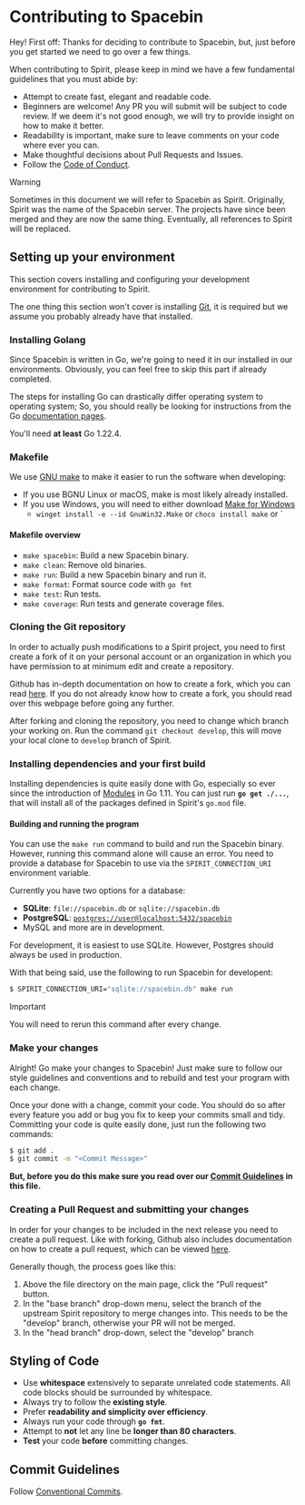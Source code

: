 # Contributing to Spacebin

Hey! First off: Thanks for deciding to contribute to Spacebin, but, just before you get started we need to go over a few things.

When contributing to Spirit, please keep in mind we have a few fundamental guidelines that you must abide by:

* Attempt to create fast, elegant and readable code.
 * Beginners are welcome! Any PR you will submit will be subject to code review. If we deem it's not good enough, we will try to provide insight on how to make it better.
 * Readability is important, make sure to leave comments on your code where ever you can.
* Make thoughtful decisions about Pull Requests and Issues.
* Follow the [Code of Conduct](code_of_conduct.md).

> [!WARNING]
> Sometimes in this document we will refer to Spacebin as Spirit. Originally, Spirit was the name of the Spacebin server. The projects have since been merged and they are now the same thing. Eventually, all references to Spirit will be replaced.

## Setting up your environment

This section covers installing and configuring your development environment for contributing to Spirit.

The one thing this section won't cover is installing [Git](https://git-scm.org), it is required but we assume you probably already have that installed.

### Installing Golang

Since Spacebin is written in Go, we're going to need it in our installed in our environments. Obviously, you can feel free to skip this part if already completed.

The steps for installing Go can drastically differ operating system to operating system; So, you should really be looking for instructions from the Go [documentation pages](https://golang.org/doc/install).

You'll need **at least** Go 1.22.4.

### Makefile

We use [GNU make](https://www.gnu.org/software/make/manual/make.html) to make it easier to run the software when developing:
 * If you use BGNU Linux or macOS, make is most likely already installed.
 * If you use Windows, you will need to either download [Make for Windows](https://gnuwin32.sourceforge.net/install.html)
   * `winget install -e --id GnuWin32.Make` or `choco install make` or `

#### Makefile overview

* `make spacebin`: Build a new Spacebin binary.
* `make clean`: Remove old binaries.
* `make run`: Build a new Spacebin binary and run it.
* `make format`: Format source code with `go fmt`
* `make test`: Run tests.
* `make coverage`: Run tests and generate coverage files.

### Cloning the Git repository

In order to actually push modifications to a Spirit project, you need to first create a fork of it on your personal account or an organization in which you have permission to at minimum edit and create a repository.

Github has in-depth documentation on how to create a fork, which you can read [here](https://docs.github.com/en/github/getting-started-with-github/fork-a-repo). If you do not already know how to create a fork, you should read over this webpage before going any further.

After forking and cloning the repository, you need to change which branch your working on. Run the command `git checkout develop`, this will move your local clone to `develop` branch of Spirit.

### Installing dependencies and your first build

Installing dependencies is quite easily done with Go, especially so ever since the introduction of [Modules](https://blog.golang.org/using-go-modules) in Go 1.11. You can just run **`go get ./...`**, that will install all of the packages defined in Spirit's `go.mod` file.

#### Building and running the program

You can use the `make run` command to build and run the Spacebin binary. However, running this command alone will cause an error. You need to provide a database for Spacebin to use via the `SPIRIT_CONNECTION_URI` environment variable.

Currently you have two options for a database:
* **SQLite**: `file://spacebin.db` or `sqlite://spacebin.db`
* **PostgreSQL**: [`postgres://user@localhost:5432/spacebin`](https://stackoverflow.com/questions/3582552/what-is-the-format-for-the-postgresql-connection-string-url#20722229)
* MySQL and more are in development.

For development, it is easiest to use SQLite. However, Postgres should always be used in production.

With that being said, use the following to run Spacebin for developent:
```sh
$ SPIRIT_CONNECTION_URI="sqlite://spacebin.db" make run
```

> [!IMPORTANT]
> You will need to rerun this command after every change.

### Make your changes

Alright! Go make your changes to Spacebin! Just make sure to follow our style guidelines and conventions and to rebuild and test your program with each change.

Once your done with a change, commit your code. You should do so after every feature you add or bug you fix to keep your commits small and tidy. Committing your code is quite easily done, just run the following two commands:

```sh
$ git add .
$ git commit -m "<Commit Message>"
```

**But, before you do this make sure you read over our [Commit Guidelines](#commit-guidelines) in this file.**

### Creating a Pull Request and submitting your changes

In order for your changes to be included in the next release you need to create a pull request. Like with forking, Github also includes documentation on how to create a pull request, which can be viewed [here](https://docs.github.com/en/github/collaborating-with-issues-and-pull-requests/creating-a-pull-request-from-a-fork).

Generally though, the process goes like this:

1. Above the file directory on the main page, click the "Pull request" button.
2. In the "base branch" drop-down menu, select the branch of the upstream Spirit repository to merge changes into. This needs to be the "develop" branch, otherwise your PR will not be merged.
3. In the "head branch" drop-down, select the "develop" branch

## Styling of Code

* Use **whitespace** extensively to separate unrelated code statements. All code blocks should be surrounded by whitespace.
* Always try to follow the **existing style**.
* Prefer **readability and simplicity over efficiency**.
* Always run your code through **`go fmt`**.
* Attempt to **not** let any line be **longer than 80 characters**.
* **Test** your code **before** committing changes.

## Commit Guidelines

Follow [Conventional Commits](https://www.conventionalcommits.org/en/v1.0.0/#summary).
